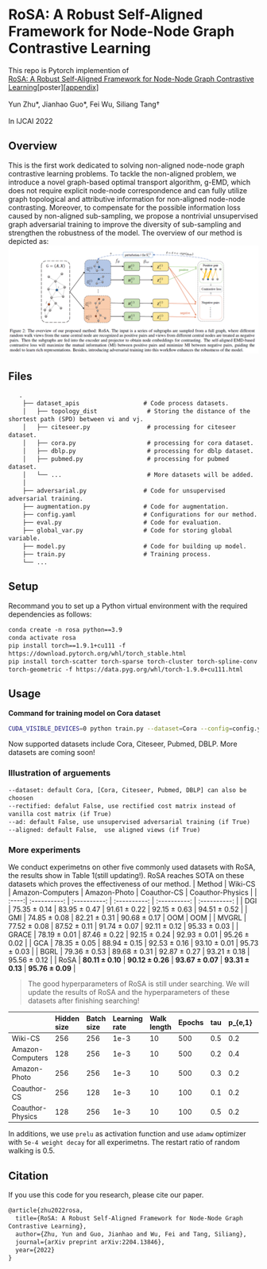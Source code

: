 # RoSA: A Robust Self-Aligned Framework for Node-Node Graph Contrastive Learning
This repo is Pytorch implemention of <br>[RoSA: A Robust Self-Aligned Framework for Node-Node Graph Contrastive Learning](https://arxiv.org/abs/2204.13846)\[poster\][\[appendix\]](https://arxiv.org/abs/2204.13846) <br><br>
Yun Zhu\*, Jianhao Guo\*, Fei Wu, Siliang Tang† <br><br>
In IJCAI 2022 <br>

## Overview
This is the first work dedicated to solving non-aligned node-node graph contrastive learning problems. To tackle the non-aligned problem, we introduce a novel graph-based optimal transport algorithm, g-EMD, which does not require explicit node-node correspondence and can fully utilize graph topological and attributive information for non-aligned node-node contrasting. Moreover, to compensate for the possible information loss caused by non-aligned sub-sampling, we propose a nontrivial unsupervised graph adversarial training to improve the diversity of sub-sampling and strengthen the robustness of the model. The overview of our method is depicted as:
![FRAMEWORK](./assets/framework.PNG)

## Files
```
   .
    ├── dataset_apis                  # Code process datasets.
    │   ├── topology_dist              # Storing the distance of the shortest path (SPD) between vi and vj.
    │   ├── citeseer.py                # processing for citeseer dataset.
    │   ├── cora.py                    # processing for cora dataset. 
    │   ├── dblp.py                    # processing for dblp dataset.
    │   ├── pubmed.py                  # processing for pubmed dataset. 
    │   └── ...                        # More datasets will be added.
    │
    ├── adversarial.py                # Code for unsupervised adversarial training.
    ├── augmentation.py               # Code for augmentation.
    ├── config.yaml                   # Configurations for our method.
    ├── eval.py                       # Code for evaluation.
    ├── global_var.py                 # Code for storing global variable.
    ├── model.py                      # Code for building up model.
    ├── train.py                      # Training process.
    └── ...
```

## Setup
Recommand you to set up a Python virtual environment with the required dependencies as follows:
```
conda create -n rosa python==3.9
conda activate rosa 
pip install torch==1.9.1+cu111 -f https://download.pytorch.org/whl/torch_stable.html
pip install torch-scatter torch-sparse torch-cluster torch-spline-conv torch-geometric -f https://data.pyg.org/whl/torch-1.9.0+cu111.html
```
## Usage
**Command for  training model on Cora dataset**
```bash
CUDA_VISIBLE_DEVICES=0 python train.py --dataset=Cora --config=config.yaml --ad=True --rectified=True
```
Now supported datasets include Cora, Citeseer, Pubmed, DBLP. More datasets are coming soon!

### Illustration of arguements

```
--dataset: default Cora, [Cora, Citeseer, Pubmed, DBLP] can also be choosen
--rectified: defalut False, use rectified cost matrix instead of vanilla cost matrix (if True)
--ad: default False, use unsupervised adversarial training (if True)
--aligned: default False,  use aligned views (if True)
```

### More experiments
We conduct experimetns on other five commonly used datasets with RoSA, the results show in Table 1(still updating!). RoSA reaches SOTA on these datasets which proves the effectiveness of our method.
| Method | Wiki-CS | Amazon-Computers | Amazon-Photo | Coauthor-CS  | Coauthor-Physics |
| :----:| :----------: | :----------: | :----------: | :----------: | :----------: |
| DGI   | 75.35 ± 0.14 | 83.95 ± 0.47 | 91.61 ± 0.22 | 92.15 ± 0.63 | 94.51 ± 0.52 |
| GMI   | 74.85 ± 0.08 | 82.21 ± 0.31 | 90.68 ± 0.17 | OOM          | OOM          |
| MVGRL | 77.52 ± 0.08 | 87.52 ± 0.11 | 91.74 ± 0.07 | 92.11 ± 0.12 | 95.33 ± 0.03 |
| GRACE | 78.19 ± 0.01 | 87.46 ± 0.22 | 92.15 ± 0.24 | 92.93 ± 0.01 | 95.26 ± 0.02 |
| GCA   | 78.35 ± 0.05 | 88.94 ± 0.15 | 92.53 ± 0.16 | 93.10 ± 0.01 | 95.73 ± 0.03 |
| BGRL  | 79.36 ± 0.53 | 89.68 ± 0.31 | 92.87 ± 0.27 | 93.21 ± 0.18 | 95.56 ± 0.12 |
| RoSA  | **80.11 ± 0.10** | **90.12 ± 0.26** | **93.67 ± 0.07** | **93.31 ± 0.13** | **95.76 ± 0.09** |

> The good hyperparameters of RoSA is still under searching. We will update the results of RoSA and the hyperparameters of these datasets after finishing searching!

|                  | Hidden size | Batch size | Learning rate | Walk length  | Epochs | tau | p_{e,1} | p_{e,1} | p_{f,1} | p_{f,1} |
| :----            | :---------- | :--------- | :------------ | :----------- | :----- | :-- | :-------- | :-------- | :-------- | :-------- |
| Wiki-CS          | 256         | 256        | 1e-3          | 10           | 500    | 0.5 | 0.2       | 0.3       | 0.2       | 0.3       |
| Amazon-Computers | 128         | 256        | 1e-3          | 10           | 500    | 0.2 | 0.4       | 0.5       | 0.1       | 0.2       |
| Amazon-Photo     | 256         | 256        | 1e-3          | 10           | 500    | 0.3 | 0.2       | 0.3       | 0.2       | 0.3       |
| Coauthor-CS      | 256         | 128        | 1e-3          | 10           | 100    | 0.1 | 0.2       | 0.3       | 0.2       | 0.3       |
| Coauthor-Physics | 128         | 256        | 1e-3          | 10           | 100    | 0.5 | 0.2       | 0.3       | 0.2       | 0.3       |

In additions, we use `prelu` as activation function and use `adamw` optimizer with `5e-4 weight decay` for all experimetns. The restart ratio of random walking is 0.5.

## Citation
If you use this code for you research, please cite our paper. 
```
@article{zhu2022rosa,
  title={RoSA: A Robust Self-Aligned Framework for Node-Node Graph Contrastive Learning},
  author={Zhu, Yun and Guo, Jianhao and Wu, Fei and Tang, Siliang},
  journal={arXiv preprint arXiv:2204.13846},
  year={2022}
}
```